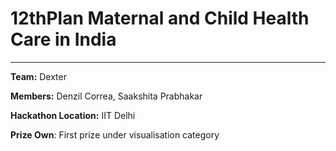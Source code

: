 # 12thPlan Maternal and Child Health Care in India #

----------

**Team:**    Dexter

**Members:** Denzil Correa, Saakshita Prabhakar 

**Hackathon Location:** IIT Delhi

**Prize Own**: First prize under visualisation category